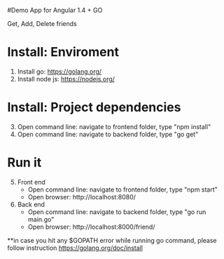 #Demo App for Angular 1.4 + GO

Get, Add, Delete friends

Install: Enviroment
=======
1. Install go: https://golang.org/
2. Install node js: https://nodejs.org/

Install: Project dependencies
=======
3. Open command line: navigate to frontend folder, type "npm install"
4. Open command line: navigate to backend folder, type "go get"

Run it
======
5. Front end
   * Open command line: navigate to frontend folder, type "npm start"
   * Open browser: http://localhost:8080/
6. Back end
   * Open command line: navigate to backend folder, type "go run main.go"
   * Open browser: http://localhost:8000/friend/


**in case you hit any $GOPATH error while running go command, please follow instruction https://golang.org/doc/install
